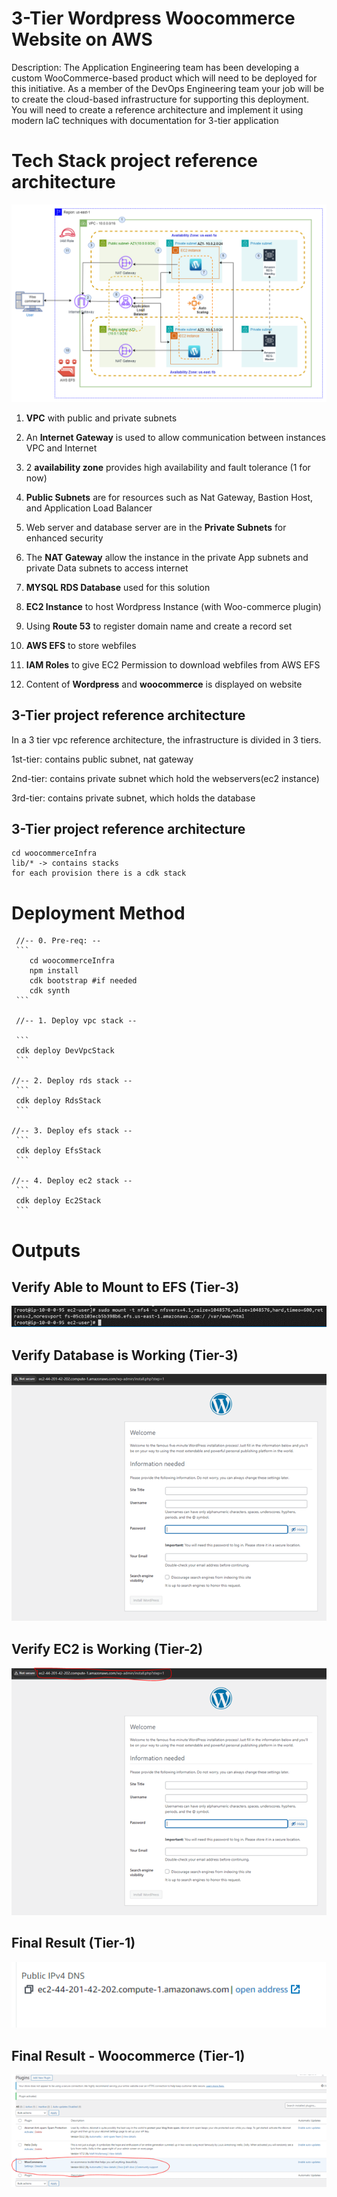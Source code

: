 ﻿# 3-Tier Wordpress Woocommerce Website on AWS
Description: The Application Engineering team has been developing a custom WooCommerce-based product which will need to be deployed for this initiative. As a member of the DevOps Engineering team your job will be to create the cloud-based infrastructure for supporting this deployment. You will need to create a reference architecture and implement it using modern IaC techniques with documentation for 3-tier application

# Tech Stack project reference architecture
![1 _Architecture](arch.png)

1. **VPC** with public and private subnets 

2. An **Internet Gateway** is used to allow communication between instances VPC and Internet

3. 2 **availability zone** provides high availability and fault tolerance (1 for now)

4. **Public Subnets** are for resources such as Nat Gateway, Bastion Host, and Application Load Balancer

5. Web server and database server are in the **Private Subnets** for enhanced security

6. The **NAT Gateway** allow the instance in the private App subnets and private Data subnets to access internet

7. **MYSQL RDS Database** used for this solution

8. **EC2 Instance** to host Wordpress Instance (with Woo-commerce plugin) 

9. Using **Route 53** to register domain name and create a record set

10. **AWS EFS** to store webfiles 

11. **IAM Roles** to give EC2 Permission to download webfiles from AWS EFS

12. Content of **Wordpress** and **woocommerce** is displayed on website


## 3-Tier project reference architecture
In a 3 tier vpc reference architecture, the infrastructure is divided in 3 tiers. 

1st-tier: contains public subnet, nat gateway

2nd-tier: contains private subnet which hold the webservers(ec2 instance)

3rd-tier: contains private subnet, which holds the database



## 3-Tier project reference architecture

```
cd woocommerceInfra
lib/* -> contains stacks
for each provision there is a cdk stack
```

# Deployment Method
     //-- 0. Pre-req: --
     ```
        cd woocommerceInfra
        npm install
        cdk bootstrap #if needed
        cdk synth
     ```

     //-- 1. Deploy vpc stack --

     ```
     cdk deploy DevVpcStack
     ```

    //-- 2. Deploy rds stack --
     ```
     cdk deploy RdsStack
     ```

    //-- 3. Deploy efs stack --
     ```
     cdk deploy EfsStack
     ```

    //-- 4. Deploy ec2 stack --
     ```
     cdk deploy Ec2Stack
     ```


# Outputs

## Verify Able to Mount to EFS (Tier-3)
![1_EFS_Mount](Picture1.png)

## Verify Database is Working (Tier-3)
![2_RDS](Picture2.png)

## Verify EC2  is Working (Tier-2)
![3_EC2](Picture3.png)

## Final Result (Tier-1)
![4_FR](Picture4.png)

## Final Result - Woocommerce (Tier-1)
![5_FR_1](Picture5_1.png)
